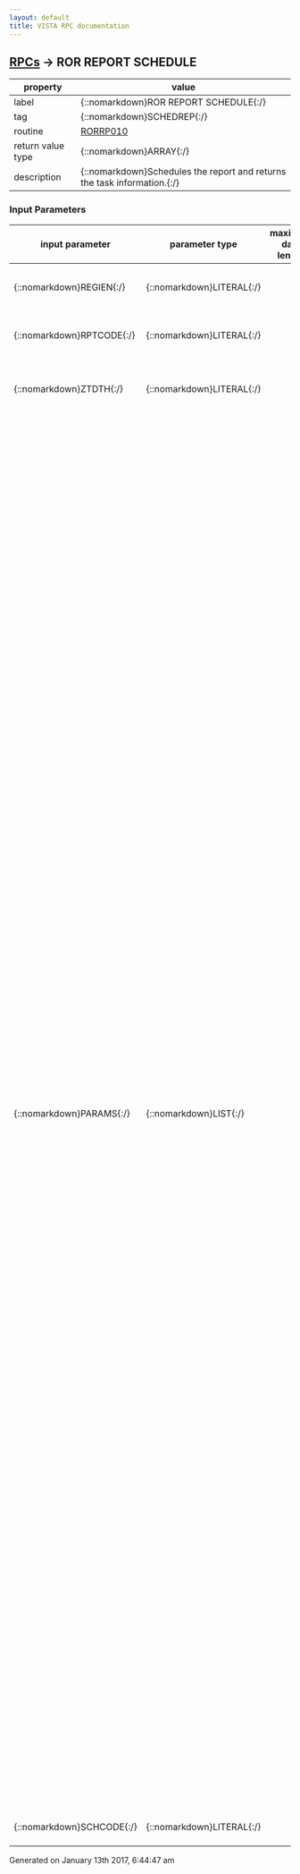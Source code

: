 ```yaml
---
layout: default
title: VISTA RPC documentation
---
```




## [RPCs](TableOfContent.md) &#8594; ROR REPORT SCHEDULE 

 property | value 
--- | --- 
 label | {::nomarkdown}ROR REPORT SCHEDULE{:/}
 tag | {::nomarkdown}SCHEDREP{:/}
 routine | [RORRP010](http://code.osehra.org/dox/Routine_RORRP010_source.html)
 return value type | {::nomarkdown}ARRAY{:/}
 description | {::nomarkdown}Schedules the report and returns the task information.{:/}

### Input Parameters

| input parameter | parameter type | maximum data length | required | description | 
| --- | --- | --- | --- | --- | 
| {::nomarkdown}REGIEN{:/} | {::nomarkdown}LITERAL{:/} |  |  | {::nomarkdown}Registry IEN (if $G(REGIEN)'>0 the task will not be associated with anyparticular registry).{:/} | 
| {::nomarkdown}RPTCODE{:/} | {::nomarkdown}LITERAL{:/} |  | {::nomarkdown}true{:/} | {::nomarkdown}Code of the report (value of the CODE field of the report descriptor inthe ROR REPORT file).{:/} | 
| {::nomarkdown}ZTDTH{:/} | {::nomarkdown}LITERAL{:/} |  |  | {::nomarkdown}Date/time to start the task (external value). By default (if $G(ZDTH)=\\),the task will be scheduled to run after 3-second pause.{:/} | 
| {::nomarkdown}PARAMS{:/} | {::nomarkdown}LIST{:/} |  |  | {::nomarkdown}Report parameters in XML format. For example:   with RPCBroker.Param[4] do    begin      PType :=list;      Mult[1] := '<?xml version=\1.0\ encoding=\UTF-8\?>'      Mult[2] := '<PARAMS>';      Mult[3] := '<TASK_COMMENT>Ear procedures 2003</TASK_COMMENT>'      Mult[4] := '<DATE_RANGE TYPE=\YEAR\ YEAR=\2003\/>';      Mult[5] := '<PATIENTS DE_DURING=\1\ INPATIENT=\1\ OUTPATIENT=\1\>';      Mult[6] := '<CPTLST>';      Mult[7] := '<CPT ID=\00120\>ANESTH, EAR SURGERY</CPT>';      Mult[8] := '<CPT ID=\00124\>ANESTH, EAR EXAM</CPT>';      Mult[9] := '</CPTLST>';      ...      Mult[n] := '</PARAMS>';    end; Clinics-------   <CLINICS [ALL=\1\]>    <CLINIC ID=\IEN\>Name</CLINIC>    ...  </CLINICS> CPT Codes---------   <CPTLST [ALL=\1\]>    <CPT ID=\CPT\>Name</CPT>    ...  </CPTLST> Date Range----------(Medications date range for the Combined Meds and Labs report)   <DATE_RANGE TYPE=\Type\ [START=\...\ END=\...\]    [CUTOFF=\...\] [YEAR=\...\ [QUARTER=\...\]    [FISCAL=\1\]]/> Lab Date Range--------------   <DATE_RANGE_2 TYPE=\Type\ [START=\...\ END=\...\]    [CUTOFF=\...\] [YEAR=\...\ [QUARTER=\...\]    [FISCAL=\1\]]/> Utilization Date Range----------------------   <DATE_RANGE_3 TYPE=\Type\ [START=\...\ END=\...\]    [CUTOFF=\...\] [YEAR=\...\ [QUARTER=\...\]    [FISCAL=\1\]]/> Divisions---------   <DIVISIONS [ALL=\1\]>    <DIV ID=\IEN\>Name</DIV>    ...  </DIVISIONS> Medications, Drug Classes, and Medication Groups------------------------------------------------   <DRUGS [AGGR_GENERIC=1] [AGGR_FORMUL=1] [ALL=\1\]    [INVESTIG=\1\] [REGMEDS=\1\]>    <GROUP [ID=\GroupName\] [INVESTIG=\1\] [REGMEDS=\1\]>      <GENERIC>        <DRUG ID=\IEN\>Name</DRUG>        ...      </GENERIC>      <FORMULATIONS>        <DRUG ID=\IEN\>Name</DRUG>        ...      </FORMULATIONS>      <VARXCLS>        <VARXCL ID=\IEN\ CODE=\ClassCode\>Name</VARXCL>        ...      </VARXCLS>    </GROUP>    ...  </DRUGS> ICD Codes-----------   <ICDLST [ALL=\1\]>    <GROUP ID=\Group Name\>      <ICD ID=\ICD Code\ VERSION=\ICD-9/ICD-10\>Name</ICD>      ...    </GROUP>  </ICDLST>   <ICDFILT FILTER=\ALL/INCLUDE/EXCLUDE\>    <GROUP ID=\Group Name\>      <ICD ID=\ICD Code\ VERSION=\ICD-9/ICD-10\>Name</ICD>      ...    </GROUP>  </ICDFILT> Lab Tests---------   <LABTESTS [ALL=\1\]>    <LT ID=\IEN\ [LOW=\...\] [HIGH=\...\]>Name</LT>    ...  </LABTESTS> Local Fields------------   <LOCAL_FIELDS>    <FIELD ID=\IEN\ [MODE=\1\\-1\]       [NAME=\FieldName\]>Description</FIELD>  </LOCAL_FIELDS> Lab Result Ranges-----------------   <LRGRANGES>    <LRGRANGE ID=\GroupCode\ USE=\1\      [LOW=\...\] [HIGH=\...\]>GroupName</LRGRANGE>  </LRGRANGES> Number of patients with highest utilization-------------------------------------------   <MAXUTNUM>...</MAXUTNUM> Minimum number of procedures/results to display-----------------------------------------------   <MINRPNUM>...</MINRPNUM> Optional Columns----------------   <OPTIONAL_COLUMNS>    <COLUMN ID=\ColumnName\/>  </OPTIONAL_COLUMNS> Report Options--------------   <OPTIONS [COMPLETE=\1\] [SUMMARY=\1\]    [REGMEDSMRY=\1\] [PTLIST=\1\]/> Other Registries----------------   <OTHER_REGISTRIES>    <REGISTRY ID=\RegIEN\ [MODE=\1\\-1\]      [NAME=\RegName\]>Description</REGISTRY>    ...  </OTHER_REGISTRIES> Subset of Patients------------------   <PATIENTS [CONFIRMED=\1\] [PENDING=\1\]    [DE_BEFORE=\1\] [DE_DURING=\1\] [DE_AFTER=\1\]    [INPATIENT=\1\] [OUTPATIENT=\1\]    [COMPLEX=\1\] [BASIC=\1\]    [LAB=\1\] [NOLAB=\1\]     [NOTSEEN=\1\] [SEEN=\1\] [CAREONLY=\1\]    [PHARM=\1\] [NOPHARM=\1\]    [PROC=\1\] [NOPROC=\1\]/>    <PT ID=\DFN\ [SSN=\SSN\]>Name</PT>    ...  </PATIENTS> User Defined Comment--------------------   <TASK_COMMENT>...</TASK_COMMENT> Utilization Types-----------------   <UTIL_TYPES [ALL=\1\]>    <UT ID=\UtlCode\/>    ...  </UTIL_TYPES>   VADRUGCLS     VA drug classes included in the report                 Example:                  Mult['\VADRUGCLS(1)\'] := 'IN140';                  Mult['\VADRUGCLS(2)\'] := 'IN150';   VIRAL_LOAD    Viral Load options                  ^01: Include Viral Load (0/1)                  ^02: Use range          (0/1)                  ^03: Low                  ^04: High                 Example (include all):                  Mult['\VIRAL_LOAD\'] := '1';                 Example (use range):                  Mult['\VIRAL_LOAD\'] := '1^1^3000^100000';{:/} | 
| {::nomarkdown}SCHCODE{:/} | {::nomarkdown}LITERAL{:/} |  |  | {::nomarkdown}Rescheduling code (\1D\, \1M\, \D@12:00\, etc).{:/} | 




 Generated on January 13th 2017, 6:44:47 am